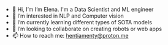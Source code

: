 - 👋 Hi, I’m I’m Elena. I'm a Data Scientist and ML engineer
- 👀 I’m interested in NLP and Computer vision
- 🌱 I’m currently learning different types of SOTA models
- 💞️ I’m looking to collaborate on creating robots or web apps
- 📫 How to reach me: hentiamenty@proton.me

<!---
helenEroshina/helenEroshina is a ✨ special ✨ repository because its `README.md` (this file) appears on your GitHub profile.
You can click the Preview link to take a look at your changes.
--->
